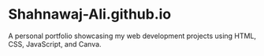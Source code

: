 # Shahnawaj-Ali.github.io
A personal portfolio showcasing my web development projects using HTML, CSS, JavaScript, and Canva.



